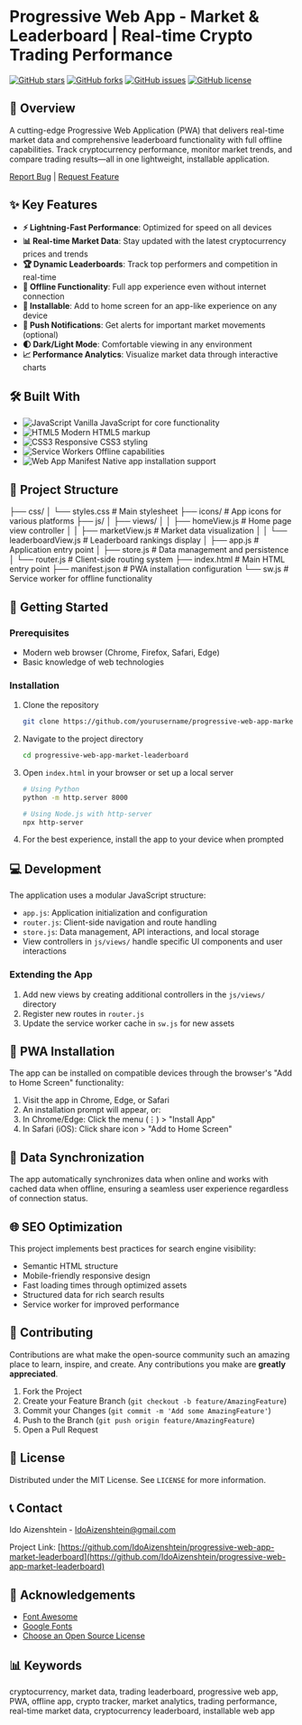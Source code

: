 # Progressive Web App - Market & Leaderboard | Real-time Crypto Trading Performance

[![GitHub stars](https://img.shields.io/github/stars/IdoAizenshtein/progressive-web-app-market-leaderboard.svg)](https://github.com/IdoAizenshtein/progressive-web-app-market-leaderboard/stargazers)
[![GitHub forks](https://img.shields.io/github/forks/IdoAizenshtein/progressive-web-app-market-leaderboard.svg)](https://github.com/IdoAizenshtein/progressive-web-app-market-leaderboard/network)
[![GitHub issues](https://img.shields.io/github/issues/IdoAizenshtein/progressive-web-app-market-leaderboard.svg)](https://github.com/IdoAizenshtein/progressive-web-app-market-leaderboard/issues)
[![GitHub license](https://img.shields.io/github/license/IdoAizenshtein/progressive-web-app-market-leaderboard.svg)](https://github.com/IdoAizenshtein/progressive-web-app-market-leaderboard/blob/master/LICENSE)

## 📱 Overview

A cutting-edge Progressive Web Application (PWA) that delivers real-time market data and comprehensive leaderboard functionality with full offline capabilities. Track cryptocurrency performance, monitor market trends, and compare trading results—all in one lightweight, installable application.

[Report Bug](https://github.com/IdoAizenshtein/progressive-web-app-market-leaderboard/issues) | [Request Feature](https://github.com/IdoAizenshtein/progressive-web-app-market-leaderboard/issues)

## ✨ Key Features

- **⚡ Lightning-Fast Performance**: Optimized for speed on all devices
- **📊 Real-time Market Data**: Stay updated with the latest cryptocurrency prices and trends
- **🏆 Dynamic Leaderboards**: Track top performers and competition in real-time
- **🔄 Offline Functionality**: Full app experience even without internet connection
- **📱 Installable**: Add to home screen for an app-like experience on any device
- **🔔 Push Notifications**: Get alerts for important market movements (optional)
- **🌓 Dark/Light Mode**: Comfortable viewing in any environment
- **📈 Performance Analytics**: Visualize market data through interactive charts

## 🛠️ Built With

- ![JavaScript](https://img.shields.io/badge/-JavaScript-F7DF1E?style=flat&logo=javascript&logoColor=black) Vanilla JavaScript for core functionality
- ![HTML5](https://img.shields.io/badge/-HTML5-E34F26?style=flat&logo=html5&logoColor=white) Modern HTML5 markup
- ![CSS3](https://img.shields.io/badge/-CSS3-1572B6?style=flat&logo=css3&logoColor=white) Responsive CSS3 styling
- ![Service Workers](https://img.shields.io/badge/-Service_Workers-5A0FC8?style=flat) Offline capabilities
- ![Web App Manifest](https://img.shields.io/badge/-Web_App_Manifest-4285F4?style=flat) Native app installation support

## 📂 Project Structure

├── css/
│   └── styles.css            # Main stylesheet
├── icons/                    # App icons for various platforms
├── js/
│   ├── views/
│   │   ├── homeView.js       # Home page view controller
│   │   ├── marketView.js     # Market data visualization
│   │   └── leaderboardView.js # Leaderboard rankings display
│   ├── app.js                # Application entry point
│   ├── store.js              # Data management and persistence
│   └── router.js             # Client-side routing system
├── index.html                # Main HTML entry point
├── manifest.json             # PWA installation configuration
└── sw.js                     # Service worker for offline functionality

## 🚀 Getting Started

### Prerequisites

- Modern web browser (Chrome, Firefox, Safari, Edge)
- Basic knowledge of web technologies

### Installation

1. Clone the repository
   ```bash
   git clone https://github.com/yourusername/progressive-web-app-market-leaderboard.git
   ```

2. Navigate to the project directory
   ```bash
   cd progressive-web-app-market-leaderboard
   ```

3. Open `index.html` in your browser or set up a local server
   ```bash
   # Using Python
   python -m http.server 8000
   
   # Using Node.js with http-server
   npx http-server
   ```

4. For the best experience, install the app to your device when prompted

## 💻 Development

The application uses a modular JavaScript structure:

- `app.js`: Application initialization and configuration
- `router.js`: Client-side navigation and route handling
- `store.js`: Data management, API interactions, and local storage
- View controllers in `js/views/` handle specific UI components and user interactions

### Extending the App

1. Add new views by creating additional controllers in the `js/views/` directory
2. Register new routes in `router.js`
3. Update the service worker cache in `sw.js` for new assets

## 📱 PWA Installation

The app can be installed on compatible devices through the browser's "Add to Home Screen" functionality:

1. Visit the app in Chrome, Edge, or Safari
2. An installation prompt will appear, or:
3. In Chrome/Edge: Click the menu (⋮) > "Install App"
4. In Safari (iOS): Click share icon > "Add to Home Screen"

## 🔄 Data Synchronization

The app automatically synchronizes data when online and works with cached data when offline, ensuring a seamless user experience regardless of connection status.

## 🌐 SEO Optimization

This project implements best practices for search engine visibility:

- Semantic HTML structure
- Mobile-friendly responsive design
- Fast loading times through optimized assets
- Structured data for rich search results
- Service worker for improved performance

## 🤝 Contributing

Contributions are what make the open-source community such an amazing place to learn, inspire, and create. Any contributions you make are **greatly appreciated**.

1. Fork the Project
2. Create your Feature Branch (`git checkout -b feature/AmazingFeature`)
3. Commit your Changes (`git commit -m 'Add some AmazingFeature'`)
4. Push to the Branch (`git push origin feature/AmazingFeature`)
5. Open a Pull Request

## 📄 License

Distributed under the MIT License. See `LICENSE` for more information.

## 📞 Contact

Ido Aizenshtein -  IdoAizenshtein@gmail.com

Project Link: [https://github.com/IdoAizenshtein/progressive-web-app-market-leaderboard](https://github.com/IdoAizenshtein/progressive-web-app-market-leaderboard)

## 🙏 Acknowledgements

- [Font Awesome](https://fontawesome.com)
- [Google Fonts](https://fonts.google.com)
- [Choose an Open Source License](https://choosealicense.com)

## 📊 Keywords

cryptocurrency, market data, trading leaderboard, progressive web app, PWA, offline app, crypto tracker, market analytics, trading performance, real-time market data, cryptocurrency leaderboard, installable web app
